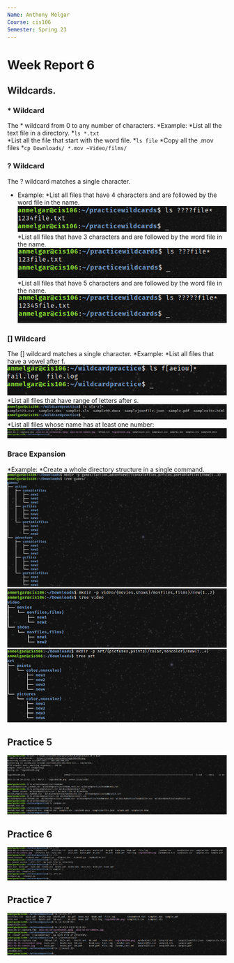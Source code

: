 ```yaml
---
Name: Anthony Melgar
Course: cis106
Semester: Spring 23
---
```


# Week Report 6

## Wildcards.

### * Wildcard
The * wildcard from 0 to any number of characters. 
*Example: 
    *List all the text file in a directory. 
        *`ls *.txt`  
    *List all the file that start with the word file.
        *`ls file`
    *Copy all the .mov files
        *`cp Downloads/ *.mov ~Video/films/`     

### ? Wildcard 
The ? wildcard matches a single character.
* Example:
    *List all files that have 4 characters and are followed by the word file in the name.
![wildcard](wildcard%201.1.png)
    *List all files that have 3 characters and are followed by the word file in the name.
![wildcard](wildcard1.2.png)
    *List all files that have 5 characters and are followed by the word file in the name.
![wildcard](wildcard1.3.png)

### [] Wildcard
The [] wildcard matches a single character.
*Example:
    *List all files that have a vowel after f. 
![wildcard](wildcard1.4.png)
    *List all files that have range of letters after s.
![wildcard](wildcard1.5.png)
    *List all files whose name has at least one number:
![wildcard](wildcard1.6.png)


### Brace Expansion
*Example:
    *Create a whole directory structure in a single command.
 ![brace](brace1.1.png) 
 ![brace](brace1.2.png)  
 ![brace](brace1.3.png)

## Practice 5
![practice 5](wr6-p5.png)

## Practice 6
![practice](wr6-p6.png)
## Practice 7
![practice](wr6-p7.png)
